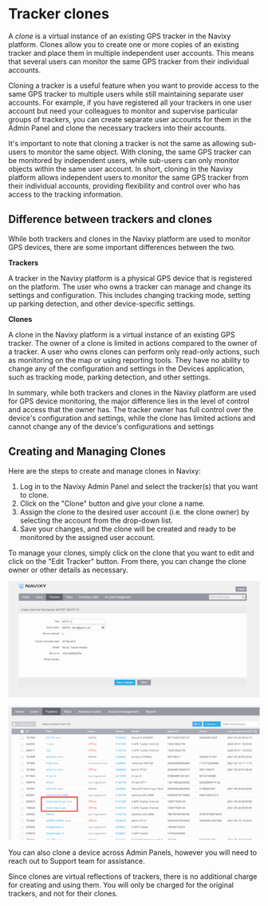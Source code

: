 # Tracker clones

A *clone* is a virtual instance of an existing GPS tracker in the Navixy platform. Clones allow you to create one or more copies of an existing tracker and place them in multiple independent user accounts. This means that several users can monitor the same GPS tracker from their individual accounts.

Cloning a tracker is a useful feature when you want to provide access to the same GPS tracker to multiple users while still maintaining separate user accounts. For example, if you have registered all your trackers in one user account but need your colleagues to monitor and supervise particular groups of trackers, you can create separate user accounts for them in the Admin Panel and clone the necessary trackers into their accounts.

It's important to note that cloning a tracker is not the same as allowing sub-users to monitor the same object. With cloning, the same GPS tracker can be monitored by independent users, while sub-users can only monitor objects within the same user account. In short, cloning in the Navixy platform allows independent users to monitor the same GPS tracker from their individual accounts, providing flexibility and control over who has access to the tracking information.

## Difference between trackers and clones

While both trackers and clones in the Navixy platform are used to monitor GPS devices, there are some important differences between the two.

**Trackers**

A tracker in the Navixy platform is a physical GPS device that is registered on the platform. The user who owns a tracker can manage and change its settings and configuration. This includes changing tracking mode, setting up parking detection, and other device-specific settings.

**Clones**

A clone in the Navixy platform is a virtual instance of an existing GPS tracker. The owner of a clone is limited in actions compared to the owner of a tracker. A user who owns clones can perform only read-only actions, such as monitoring on the map or using reporting tools. They have no ability to change any of the configuration and settings in the Devices application, such as tracking mode, parking detection, and other settings.

In summary, while both trackers and clones in the Navixy platform are used for GPS device monitoring, the major difference lies in the level of control and access that the owner has. The tracker owner has full control over the device's configuration and settings, while the clone has limited actions and cannot change any of the device's configurations and settings

## Creating and Managing Clones

Here are the steps to create and manage clones in Navixy:

1. Log in to the Navixy Admin Panel and select the tracker(s) that you want to clone.
2. Click on the "Clone" button and give your clone a name.
3. Assign the clone to the desired user account (i.e. the clone owner) by selecting the account from the drop-down list.
4. Save your changes, and the clone will be created and ready to be monitored by the assigned user account.

To manage your clones, simply click on the clone that you want to edit and click on the "Edit Tracker" button. From there, you can change the clone owner or other details as necessary.

![create clone](./attachments/Untitled-20230811-203002.png)

![clone appearance](./attachments/Untitled-20230811-203015.png)

You can also clone a device across Admin Panels, however you will need to reach out to Support team for assistance.

Since clones are virtual reflections of trackers, there is no additional charge for creating and using them. You will only be charged for the original trackers, and not for their clones.